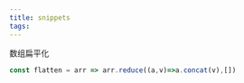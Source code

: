 ```yaml
---
title: snippets
tags:
---
```

数组扁平化
```javascript
const flatten = arr => arr.reduce((a,v)=>a.concat(v),[])
```